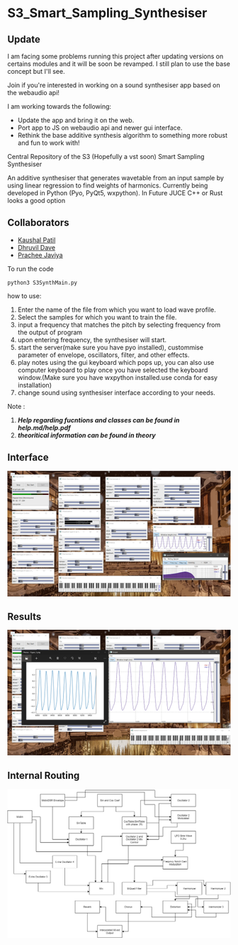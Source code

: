 # S3_Smart_Sampling_Synthesiser

## Update

I am facing some problems running this project after updating versions on certains modules and it will be soon be revamped. I still plan to use the base concept but I'll see.

Join if you're interested in working on a sound synthesiser app based on the webaudio api!

I am working towards the following:
- Update the app and bring it on the web.
- Port app to JS on webaudio api and newer gui interface.
- Rethink the base additive synthesis algorithm to something more robust and fun to work with!

Central Repository of the S3 (Hopefully a vst soon) Smart Sampling Synthesiser

An additive synthesiser that generates wavetable from an input sample by using linear regression to find weights of harmonics. Currently being developed in Python (Pyo, PyQt5, wxpython).
In Future JUCE C++ or Rust looks a good option

## Collaborators

- [Kaushal Patil ](https://github.com/Kaushal1011)
- [Dhruvil Dave ](https://github.com/dhruvildave)
- [Prachee Javiya ](https://github.com/PracheeJaviya)


To run the code

```shell
python3 S3SynthMain.py
```

how to use:

1. Enter the name of the file from which you want to load wave profile.
2. Select the samples for which you want to train the file.
3. input a frequency that matches the pitch by selecting frequency from the output of program
4. upon entering frequency, the synthesiser will start.
5. start the server(make sure you have pyo installed), custommise parameter of envelope, oscillators, filter, and other effects.
6. play notes using the gui keyboard which pops up, you can also use computer keyboard to play once you have selected the keyboard window.(Make sure you have wxpython installed.use conda for easy installation)
7. change sound using synthesiser interface according to your needs.

Note :

1. ___Help regarding fucntions and classes can be found in help.md/help.pdf___
2. ___theoritical information can be found in theory___

## Interface

![Interface](misc/Innterface.png)

## Results

![Results](misc/Output.png)

## Internal Routing

![Routing](theory/S3Synth.png)
